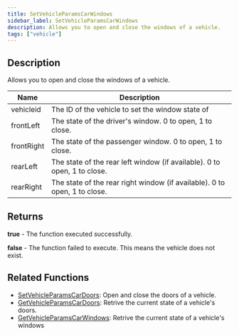 ```yaml
---
title: SetVehicleParamsCarWindows
sidebar_label: SetVehicleParamsCarWindows
description: Allows you to open and close the windows of a vehicle.
tags: ["vehicle"]
---
```


<VersionWarn version='SA-MP 0.3.7' />

## Description

Allows you to open and close the windows of a vehicle.

| Name            | Description                                                               |
| --------------- | ------------------------------------------------------------------------- |
| vehicleid       | The ID of the vehicle to set the window state of                          |
| frontLeft       | The state of the driver's window. 0 to open, 1 to close.                  |
| frontRight      | The state of the passenger window. 0 to open, 1 to close.                 |
| rearLeft        | The state of the rear left window (if available). 0 to open, 1 to close.  |
| rearRight       | The state of the rear right window (if available). 0 to open, 1 to close. |

## Returns

**true** - The function executed successfully.

**false** - The function failed to execute. This means the vehicle does not exist.

## Related Functions

- [SetVehicleParamsCarDoors](SetVehicleParamsCarDoors): Open and close the doors of a vehicle.
- [GetVehicleParamsCarDoors](GetVehicleParamsCarDoors): Retrive the current state of a vehicle's doors.
- [GetVehicleParamsCarWindows](GetVehicleParamsCarWindows): Retrive the current state of a vehicle's windows

